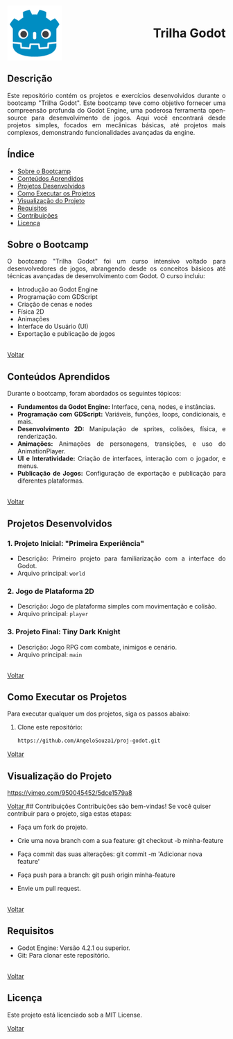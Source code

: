  <div align="justify">
<a name="top"></a>
<div style="display: flex; align-items: center; justify-content: space-between;">
  <img src="godot.png" alt="Descrição da imagem" style="width: 25%;">
  <h1 style="margin: 0;">Trilha Godot</h1>
</div>

## Descrição

Este repositório contém os projetos e exercícios desenvolvidos durante o bootcamp "Trilha Godot". Este bootcamp teve como objetivo fornecer uma compreensão profunda do Godot Engine, uma poderosa ferramenta open-source para desenvolvimento de jogos. Aqui você encontrará desde projetos simples, focados em mecânicas básicas, até projetos mais complexos, demonstrando funcionalidades avançadas da engine.

## Índice

- [Sobre o Bootcamp](#sobre-o-bootcamp)
- [Conteúdos Aprendidos](#conteúdos-aprendidos)
- [Projetos Desenvolvidos](#projetos-desenvolvidos)
- [Como Executar os Projetos](#como-executar-os-projetos)
- [Visualização do Projeto](#visualização-do-projeto)
- [Requisitos](#requisitos)
- [Contribuições](#contribuições)
- [Licença](#licença)

## Sobre o Bootcamp

O bootcamp "Trilha Godot" foi um curso intensivo voltado para desenvolvedores de jogos, abrangendo desde os conceitos básicos até técnicas avançadas de desenvolvimento com Godot. O curso incluiu:

- Introdução ao Godot Engine
- Programação com GDScript
- Criação de cenas e nodes
- Física 2D
- Animações
- Interface do Usuário (UI)
- Exportação e publicação de jogos
<br>

<a href="#top">
Voltar
</a>

## Conteúdos Aprendidos

Durante o bootcamp, foram abordados os seguintes tópicos:

- **Fundamentos da Godot Engine:** Interface, cena, nodes, e instâncias.
- **Programação com GDScript:** Variáveis, funções, loops, condicionais, e mais.
- **Desenvolvimento 2D:** Manipulação de sprites, colisões, física, e renderização.
- **Animações:** Animações de personagens, transições, e uso do AnimationPlayer.
- **UI e Interatividade:** Criação de interfaces, interação com o jogador, e menus.
- **Publicação de Jogos:** Configuração de exportação e publicação para diferentes plataformas.
<br>

<a href="#top">
Voltar
</a>

## Projetos Desenvolvidos

### 1. Projeto Inicial: "Primeira Experiência"
- Descrição: Primeiro projeto para familiarização com a interface do Godot.
- Arquivo principal: `world`

### 2. Jogo de Plataforma 2D
- Descrição: Jogo de plataforma simples com movimentação e colisão.
- Arquivo principal: `player`

### 3. Projeto Final: Tiny Dark Knight
- Descrição: Jogo RPG com combate, inimigos e cenário.
- Arquivo principal: `main`
<br>

<a href="#top">
Voltar
</a>
</div>

## Como Executar os Projetos

Para executar qualquer um dos projetos, siga os passos abaixo:

1. Clone este repositório:
   ```sh
   https://github.com/AngeloSouza1/proj-godot.git
<a href="#top">
Voltar
</a>

## Visualização do Projeto

https://vimeo.com/950045452/5dce1579a8

<a href="#top">
Voltar
</a>
## Contribuições
Contribuições são bem-vindas! Se você quiser contribuir para o projeto, siga estas etapas:

- Faça um fork do projeto.

- Crie uma nova branch com a sua feature: git checkout -b minha-feature

- Faça commit das suas alterações: git commit -m 'Adicionar nova feature'

- Faça push para a branch: git push origin minha-feature

- Envie um pull request.

<br>
<a href="#top">
Voltar
</a>

## Requisitos
- Godot Engine: Versão 4.2.1 ou superior.
- Git: Para clonar este repositório.

<br>
<a href="#top">
Voltar
</a>

## Licença

Este projeto está licenciado sob a MIT License.
<br>

<a href="#top">
Voltar
</a>

